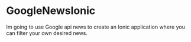# GoogleNewsIonic

Im going to use Google api news to create an Ionic application where you can filter your own desired news.
